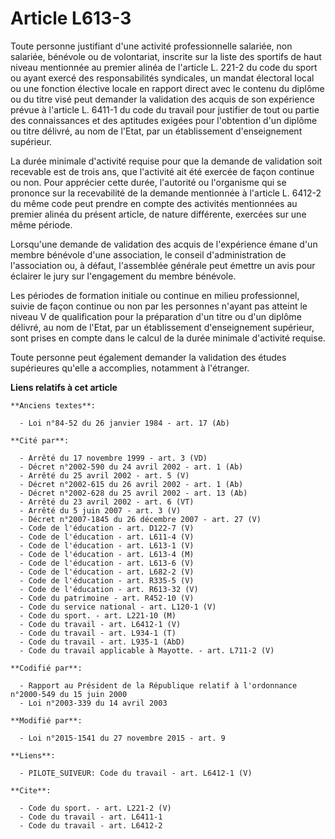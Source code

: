 # Article L613-3

Toute personne justifiant d'une activité professionnelle salariée, non salariée, bénévole ou de volontariat, inscrite sur la
liste des sportifs de haut niveau mentionnée au premier alinéa de l'article L. 221-2 du code du sport ou ayant exercé des
responsabilités syndicales, un mandat électoral local ou une fonction élective locale en rapport direct avec le contenu du
diplôme ou du titre visé peut demander la validation des acquis de son expérience prévue à l'article L. 6411-1 du code du
travail pour justifier de tout ou partie des connaissances et des aptitudes exigées pour l'obtention d'un diplôme ou titre
délivré, au nom de l'Etat, par un établissement d'enseignement supérieur. 

La durée minimale d'activité requise pour que la demande de validation soit recevable est de trois ans, que l'activité ait
été exercée de façon continue ou non. Pour apprécier cette durée, l'autorité ou l'organisme qui se prononce sur la
recevabilité de la demande mentionnée à l'article L. 6412-2 du même code peut prendre en compte des activités mentionnées au
premier alinéa du présent article, de nature différente, exercées sur une même période. 

Lorsqu'une demande de validation des acquis de l'expérience émane d'un membre bénévole d'une association, le conseil
d'administration de l'association ou, à défaut, l'assemblée générale peut émettre un avis pour éclairer le jury sur
l'engagement du membre bénévole. 

Les périodes de formation initiale ou continue en milieu professionnel, suivie de façon continue ou non par les personnes
n'ayant pas atteint le niveau V de qualification pour la préparation d'un titre ou d'un diplôme délivré, au nom de l'Etat,
par un établissement d'enseignement supérieur, sont prises en compte dans le calcul de la durée minimale d'activité requise. 

Toute personne peut également demander la validation des études supérieures qu'elle a accomplies, notamment à l'étranger.

**Liens relatifs à cet article**

	**Anciens textes**:

	  - Loi n°84-52 du 26 janvier 1984 - art. 17 (Ab)

	**Cité par**:

	  - Arrêté du 17 novembre 1999 - art. 3 (VD)
	  - Décret n°2002-590 du 24 avril 2002 - art. 1 (Ab)
	  - Arrêté du 25 avril 2002 - art. 5 (V)
	  - Décret n°2002-615 du 26 avril 2002 - art. 1 (Ab)
	  - Décret n°2002-628 du 25 avril 2002 - art. 13 (Ab)
	  - Arrêté du 23 avril 2002 - art. 6 (VT)
	  - Arrêté du 5 juin 2007 - art. 3 (V)
	  - Décret n°2007-1845 du 26 décembre 2007 - art. 27 (V)
	  - Code de l'éducation - art. D122-7 (V)
	  - Code de l'éducation - art. L611-4 (V)
	  - Code de l'éducation - art. L613-1 (V)
	  - Code de l'éducation - art. L613-4 (M)
	  - Code de l'éducation - art. L613-6 (V)
	  - Code de l'éducation - art. L682-2 (V)
	  - Code de l'éducation - art. R335-5 (V)
	  - Code de l'éducation - art. R613-32 (V)
	  - Code du patrimoine - art. R452-10 (V)
	  - Code du service national - art. L120-1 (V)
	  - Code du sport. - art. L221-10 (M)
	  - Code du travail - art. L6412-1 (V)
	  - Code du travail - art. L934-1 (T)
	  - Code du travail - art. L935-1 (AbD)
	  - Code du travail applicable à Mayotte. - art. L711-2 (V)

	**Codifié par**:

	  - Rapport au Président de la République relatif à l'ordonnance n°2000-549 du 15 juin 2000
	  - Loi n°2003-339 du 14 avril 2003

	**Modifié par**:

	  - Loi n°2015-1541 du 27 novembre 2015 - art. 9

	**Liens**:

	  - PILOTE_SUIVEUR: Code du travail - art. L6412-1 (V)

	**Cite**:

	  - Code du sport. - art. L221-2 (V)
	  - Code du travail - art. L6411-1
	  - Code du travail - art. L6412-2
